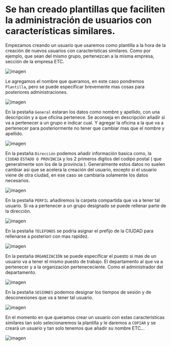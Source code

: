 # Se han creado plantillas que faciliten la administración de usuarios con características similares.

Empezamos creando un usuario que usaremos como plantilla a la hora de la creación de nuevos usuarios con características similares. Como por ejemplo, que sean del mismo grupo, pertenezcan a la misma empresa, sección de la empresa ETC.

![imagen](https://github.com/smxrlxp/dominios.html/blob/master/assets/admin_dom/e/1.png)

Le agregamos el nombre que queramos, en este caso pondremos `Plantilla`, pero se puede especificar brevemente mas cosas para posteriores administraciones.

![imagen](https://github.com/smxrlxp/dominios.html/blob/master/assets/admin_dom/e/2.png)

En la pestaña `General` estaran los datos como nombre y apellido, con una descripción y a que oficina pertenece. Se aconseja en descripción añadir si va a pertenecer a un grupo e indicar cual. Y agregar la oficina a la que va a pertenecer para posteriormente no tener que cambiar mas que el nombre y apellido.

![imagen](https://github.com/smxrlxp/dominios.html/blob/master/assets/admin_dom/e/3.png)

En la pestaña `Dirección` podemos añadir información basica como, la `CIUDAD` `ESTADO O PROVINCIA` y los 2 primeros digitos del codipo postal ( que generalmente son los de la provincia ). Generalmente estos datos no suelen cambiar asi que se acelera la creación del usuario, excepto si el usuario viene de otra ciudad, en ese caso se cambiaria solamente los datos necesarios.

![imagen](https://github.com/smxrlxp/dominios.html/blob/master/assets/admin_dom/e/4.png)

En la pestaña `PERFIL` añadiremos la carpeta compartida que va a tener tal usuario. Si va a pertenecer a un grupo designado se puede rellenar parte de la dirección.

![imagen](https://github.com/smxrlxp/dominios.html/blob/master/assets/admin_dom/e/5.png)

En la pestaña `TELEFONOS` se podria asignar el prefijo de la CIUDAD para rellenarse a posteriori con mas rapidez.

![imagen](https://github.com/smxrlxp/dominios.html/blob/master/assets/admin_dom/e/6.png)

En la pestaña `ORGANIZACIÓN` se puede especificar el puesto si mas de un usuario va a tener el mismo puesto de trabajo. El departamento al que va a pertenecer y a la organización pertenececiente. Como el administrador del departamento.

![imagen](https://github.com/smxrlxp/dominios.html/blob/master/assets/admin_dom/e/7.png)

En la pestaña `SESIONES` podemos designar los tiempos de sesión y de desconexiones que va a tener tal usuario. 

![imagen](https://github.com/smxrlxp/dominios.html/blob/master/assets/admin_dom/e/8.png)

En el momento en que queramos crear un usuario con estas caracteristicas similares tan solo selecionaremos la plantilla y le daremos a `COPIAR` y se creará un usuario y tan solo tenemos que añadir su nombre ETC...

![imagen](https://github.com/smxrlxp/dominios.html/blob/master/assets/admin_dom/e/9.png)

